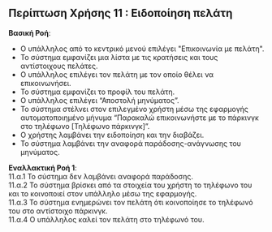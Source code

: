 ## Περίπτωση Χρήσης 11 : Ειδοποίηση πελάτη 

**Βασική Ροή**:

- Ο υπάλληλος από το κεντρικό μενού επιλέγει "Επικοινωνία με πελάτη".
- Το σύστημα εμφανίζει μια λίστα με τις κρατήσεις και τους αντίστοιχους πελάτες.
- Ο υπάλληλος επιλέγει τον πελάτη με τον οποίο θέλει να επικοινωνήσει.
- Το σύστημα εμφανίζει το προφίλ του πελάτη.
- Ο υπάλληλος επιλέγει “Αποστολή μηνύματος”.
- Το σύστημα στέλνει στον επιλεγμένο χρήστη μέσω της εφαρμογής αυτοματοποιημένο μήνυμα “Παρακαλώ επικοινωνήστε με το πάρκινγκ στο τηλέφωνο [Τηλέφωνο πάρκινγκ]”.
- Ο χρήστης λαμβάνει την ειδοποίηση και την διαβάζει.
- Το σύστημα λαμβάνει την αναφορά παράδοσης-ανάγνωσης του μηνύματος.

**Εναλλακτική Ροή 1**:  
11.α.1 Το σύστημα δεν λαμβάνει αναφορά παράδοσης.   
11.α.2 Το σύστημα βρίσκει από τα στοιχεία του χρήστη το τηλέφωνο του και το κοινοποιεί στον υπάλληλο μέσω της εφαρμογής.  
11.α.3 Το σύστημα ενημερώνει τον πελάτη ότι κοινοποίησε το τηλέφωνό του στο αντίστοιχο πάρκινγκ.  
11.α.4 Ο υπάλληλος καλεί τον πελάτη στο τηλέφωνό του.  

